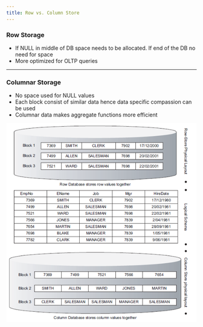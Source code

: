 ```yaml
---
title: Row vs. Column Store
---
```


### Row Storage

* If NULL in middle of DB space needs to be allocated. If end of the DB no need for space
* More optimized for OLTP queries

---

### Columnar Storage

* No space used for NULL values
* Each block consist of similar data hence data specific compassion can be used
* Columnar data makes aggregate functions more efficient

![Row vs Column Store|350](../../Data%20Analytics/Data%20Analytics%20Concepts/images/row_and_column_store.png)